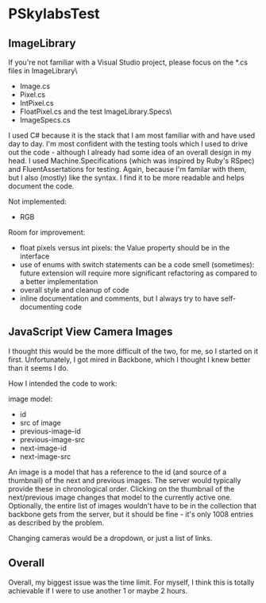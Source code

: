 PSkylabsTest
============

ImageLibrary
----

If you're not familiar with a Visual Studio project, please focus on the *.cs files in ImageLibrary\
 - Image.cs
 - Pixel.cs
 - IntPixel.cs
 - FloatPixel.cs
 and the test ImageLibrary.Specs\
 - ImageSpecs.cs

I used C# because it is the stack that I am most familiar with and have used day to day. I'm most confident with the testing tools which I used to drive out the code - although I already had some idea of an overall design in my head.
I used Machine.Specifications (which was inspired by Ruby's RSpec) and FluentAssertations for testing. Again, because I'm familar with them, but I also (mostly) like the syntax. I find it to be more readable and helps document the code.

Not implemented: 
 - RGB

Room for improvement: 
 - float pixels versus int pixels: the Value property should be in the interface
 - use of enums with switch statements can be a code smell (sometimes): future extension will require more significant refactoring as compared to a better implementation
 - overall style and cleanup of code
 - inline documentation and comments, but I always try to have self-documenting code

JavaScript View Camera Images
----

I thought this would be the more difficult of the two, for me, so I started on it first.
Unfortunately, I got mired in Backbone, which I thought I knew better than it seems I do.

How I intended the code to work:

image model:
 - id
 - src of image
 - previous-image-id
 - previous-image-src
 - next-image-id
 - next-image-src

An image is a model that has a reference to the id (and source of a thumbnail) of the next and previous images. The server would typically provide these in chronological order. Clicking on the thumbnail of the next/previous image changes that model to the currently active one.
Optionally, the entire list of images wouldn't have to be in the collection that backbone gets from the server, but it should be fine - it's only 1008 entries as described by the problem.

Changing cameras would be a dropdown, or just a list of links.

Overall
---
Overall, my biggest issue was the time limit. For myself, I think this is totally achievable if I were to use another 1 or maybe 2 hours.
